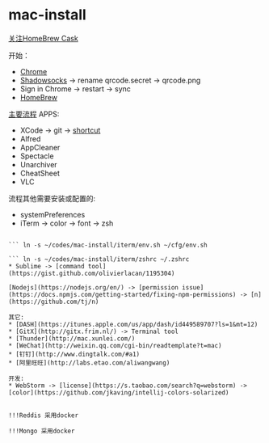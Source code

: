 # mac-install 


[关注HomeBrew Cask](http://caskroom.io/)

开始：
* [Chrome](https://www.baidu.com/s?wd=chrome) 
* [Shadowsocks](https://github.com/stevennuo/shadowsocks) -> rename qrcode.secret -> qrcode.png
* Sign in Chrome -> restart -> sync
* [HomeBrew](brew.sh)

[主要流程](https://github.com/sb2nov/mac-setup)
APPS:
* XCode -> git -> [shortcut](https://github.com/robbyrussell/oh-my-zsh/wiki/Plugin:git)
* Alfred
* AppCleaner
* Spectacle
* Unarchiver
* CheatSheet
* VLC

流程其他需要安装或配置的:
* systemPreferences
* iTerm -> color -> font -> zsh

``` mkdir ~/cfg 

``` ln -s ~/codes/mac-install/iterm/env.sh ~/cfg/env.sh

``` ln -s ~/codes/mac-install/iterm/zshrc ~/.zshrc
* Sublime -> [command tool](https://gist.github.com/olivierlacan/1195304)

[Nodejs](https://nodejs.org/en/) -> [permission issue](https://docs.npmjs.com/getting-started/fixing-npm-permissions) -> [n](https://github.com/tj/n)

其它:
* [DASH](https://itunes.apple.com/us/app/dash/id449589707?ls=1&mt=12)
* [GitX](http://gitx.frim.nl/) -> Terminal tool
* [Thunder](http://mac.xunlei.com/)
* [WeChat](http://weixin.qq.com/cgi-bin/readtemplate?t=mac)
* [钉钉](http://www.dingtalk.com/#a1)
* [阿里旺旺](http://labs.etao.com/aliwangwang)

开发:
* WebStorm -> [license](https://s.taobao.com/search?q=webstorm) -> [color](https://github.com/jkaving/intellij-colors-solarized)


!!!Reddis 采用docker

!!!Mongo 采用docker
